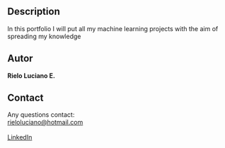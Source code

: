 ## Description

In this portfolio I will put all my machine learning projects with the aim of spreading my knowledge

## Autor

**Rielo Luciano E.**

## Contact

Any questions contact: <br>
rieloluciano@hotmail.com  <br>  
[LinkedIn](www.linkedin.com/in/luciano-rielo-b63149172)
